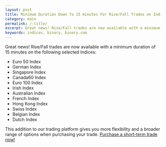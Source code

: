 ```yaml
---
layout: post
title: Minimum Duration Down To 15 minutes For Rise/Fall Trades on Indices
category: main
permalink: /:title/
excerpt: Great news! Rise/Fall trades are now available with a minimum duration of 15 minutes on the following selected Indices
keywords: indices, binary, binary.com
---
```


Great news! Rise/Fall trades are now available with a minimum duration of 15 minutes on the following selected Indices:

* Euro 50 Index
* German Index
* Singapore Index
* Canada60 Index
* Euro 100 Index
* Irish Index
* Australian Index
* French Index
* Hong Kong Index
* Swiss Index
* Belgian Index
* Dutch Index

This addition to our trading platform gives you more flexibility and a broader range of options when purchasing your trade. [Purchase a short-term trade now!](https://www.binary.com/c/trade.cgi?market=indices&time=15m&form_name=risefall&expiry_&amount_&H=S0P&currency=USD&underlying_symbol=SX5E&amount=100&date_&&l=EN&utm_medium=social&utm_source=blog&utm_content=whatsnew)
